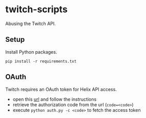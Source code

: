 # twitch-scripts
Abusing the Twitch API.

## Setup
Install Python packages.
```
pip install -r requirements.txt
```

## OAuth
Twitch requires an OAuth token for Helix API access.

- open this [url](https://id.twitch.tv/oauth2/authorize?client_id=msnpl814eots3kcj4yq43yuuojw2zt&redirect_uri=http://localhost&response_type=code) and follow the instructions
- retrieve the authorization code from the url (`code=<code>`)
- execute `python auth.py -c <code>` to fetch the access token
